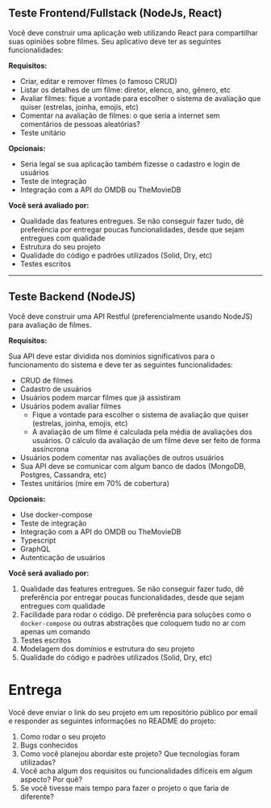 ## Teste Frontend/Fullstack (NodeJs, React)

Você deve construir uma aplicação web utilizando React para compartilhar suas opiniões sobre filmes. Seu aplicativo deve ter as seguintes funcionalidades:

**Requisitos:**

- Criar, editar e remover filmes (o famoso CRUD)
- Listar os detalhes de um filme: diretor, elenco, ano, gênero, etc
- Avaliar filmes: fique a vontade para escolher o sistema de avaliação que quiser (estrelas, joinha, emojis, etc)
- Comentar na avaliação de filmes: o que seria a internet sem comentários de pessoas aleatórias?
- Teste unitário

**Opcionais:**

- Seria legal se sua aplicação também fizesse o cadastro e login de usuários
- Teste de integração
- Integração com a API do OMDB ou TheMovieDB

**Você será avaliado por:**

- Qualidade das features entregues. Se não conseguir fazer tudo, dê preferência por entregar poucas funcionalidades, desde que sejam entregues com qualidade
- Estrutura do seu projeto
- Qualidade do código e padrões utilizados (Solid, Dry, etc)
- Testes escritos

---

## Teste Backend (NodeJS)

Você deve construir uma API Restful (preferencialmente usando NodeJS) para avaliação de filmes.

**Requisitos:**

Sua API deve estar dividida nos domínios significativos para o funcionamento do sistema e deve ter as seguintes funcionalidades:

- CRUD de filmes
- Cadastro de usuários
- Usuários podem marcar filmes que já assistiram
- Usuários podem avaliar filmes
  - Fique a vontade para escolher o sistema de avaliação que quiser (estrelas, joinha, emojis, etc)
  - A avaliação de um filme é calculada pela média de avaliações dos usuários. O cálculo da avaliação de um filme deve ser feito de forma assíncrona
- Usuários podem comentar nas avaliações de outros usuários
- Sua API deve se comunicar com algum banco de dados (MongoDB, Postgres, Cassandra, etc)
- Testes unitários (mire em 70% de cobertura)

**Opcionais:**

- Use docker-compose
- Teste de integração
- Integração com a API do OMDB ou TheMovieDB
- Typescript
- GraphQL
- Autenticação de usuários

**Você será avaliado por:**

1. Qualidade das features entregues. Se não conseguir fazer tudo, dê preferência por entregar poucas funcionalidades, desde que sejam entregues com qualidade
1. Facilidade para rodar o código. Dê preferência para soluções como o `docker-compose` ou outras abstrações que coloquem tudo no ar com apenas um comando
1. Testes escritos
1. Modelagem dos domínios e estrutura do seu projeto
1. Qualidade do código e padrões utilizados (Solid, Dry, etc)

# Entrega

Você deve enviar o link do seu projeto em um repositório público por email e responder as seguintes informações no README do projeto:

1. Como rodar o seu projeto
1. Bugs conhecidos
1. Como você planejou abordar este projeto? Que tecnologias foram utilizadas?
1. Você acha algum dos requisitos ou funcionalidades difíceis em algum aspecto? Por quê?
1. Se você tivesse mais tempo para fazer o projeto o que faria de diferente?
